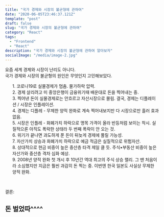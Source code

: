 ```yaml
---
title: "국가 경제와 시장의 불균형에 관하여"
date: "2020-06-05T23:46:37.121Z"
template: "post"
draft: false
slug: "국가 경제와 시장의 불균형에 관하여"
category: "React"
tags:
  - "Frontend"
  - "React"
description: "국가 경제와 시장의 불균형에 관하여 알아보자"
socialImage: "/media/image-2.jpg"
---
```


요즘 세계 경제와 시장이 난리도 아니다.
<br>
국가 경제와 시장의 불균형의 원인은 무엇인지 고민해보았다.
<br>

<ul>
1. 코로나19로 실물경제가 멈춤. 물가하락 압력.<br>
2. 경제 살리려고 미 중앙은행이 금융위기때 배운대로 돈을 찍어내는 중.<br>
3. 찍어낸 돈이 실물경제로는 안흐르고 자산시장으로 몰림. 결국, 경제는 디플레이션 / 시장은 인플레이션.<br>
4. 경제는 디플레 - 무제한 양적 완화로 계속 찍어내보지만 다 시장으로만 흘러 효과 없음.<br>
5. 시장은 인플레 - 화폐가치 하락으로 명목 가격이 올라 반등처럼 보이는 착시. 실질적으론 아직도 폭락한 상태라 두 번째 폭락이 안 오는 것.<br>
6. 위기가 끝나면 과도하게 푼 돈이 뒤늦게 경제에 풀릴 가능성.<br>
7. 자산가치 상승과 화폐가치 하락으로 예금 적금은 실질적으로 위험자산.<br>
8. 상대적으로 현금 비중이 높은 중산층 타격 제일 클 듯. 주식•부동산 비중이 높은 자산가와 중산층 격차 심화 예상.<br>
9. 2008년 양적 완화 첫 개시 후 10년간 역대 최고의 주식 상승 랠리. 그 땐 처음이라 소심했지만 지금은 훨씬 과감히 돈 찍는 중. 이번엔 한국 일본도 사실상 무제한 양적 완화.
</ul>
<br>

결론:

<h2>돈 벌었따^^^^</h2>
